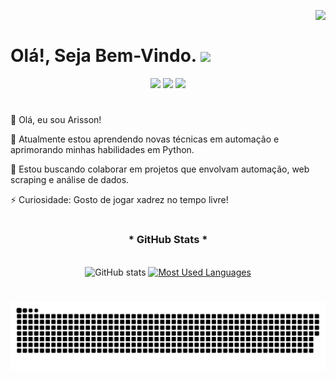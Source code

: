 <img align="right" src="https://komarev.com/ghpvc/?username=Arisson-Oliveira&color=ff69b4"><br>

<h1> Olá!, Seja Bem-Vindo. <img src="https://user-images.githubusercontent.com/74038190/214644152-52f47eb3-5e31-4f47-8758-05c9468d5596.gif" width="50"></h1> 


<div align="center">
  <!-- Work Links -->
  <a href="https://github.com/Arisson-Oliveira" target="_blank"><img src="https://img.shields.io/badge/GitHub-100000?style=for-the-badge&logo=github&logoColor=white" target="_blank"></a>
  <a href="https://www.linkedin.com/in/arisson-ferreira-2857362b8/" target="_blank"><img src="https://img.shields.io/badge/-LinkedIn-%230077B5?style=for-the-badge&logo=linkedin&logoColor=white" target="_blank"></a>
  <a href = "mailto:arissom.oliveira@gmail.com"><img src="https://img.shields.io/badge/Gmail-D14836?style=for-the-badge&logo=gmail&logoColor=white"></a>
</div>

#

👋 Olá, eu sou Arisson!

🌱 Atualmente estou aprendendo novas técnicas em automação e aprimorando minhas habilidades em Python.

💞️ Estou buscando colaborar em projetos que envolvam automação, web scraping e análise de dados.

⚡ Curiosidade: Gosto de jogar xadrez no tempo livre!

# 


<div style="text-align: center;" align="center">
  <h3>* GitHub Stats *</h3>
  <br>
  <img src="https://github-readme-stats-git-masterrstaa-rickstaa.vercel.app/api?username=Arisson-Oliveira&hide_title=true&show_icons=true&include_all_commits=false&count_private=true&line_height=25&hide=issues&bg_color=000&title_color=FF00F6&text_color=FFF&border_radius=3&border_color=36123c&icon_color=FF00F6&theme=jolly" alt="GitHub stats">

  <a href="https://github.com/Arisson-Oliveira/github-readme-stats">
    <img src="https://github-readme-stats-git-masterrstaa-rickstaa.vercel.app/api/top-langs/?username=Arisson-Oliveira&line_height=10&card_width=290&layout=compact&hide_title=false&count_private=true&langs_count=4&show_icons=true&title_color=FF00F6&hide=html,css&bg_color=000&text_color=8B8B8B&border_radius=3&border_color=561760&count_private=true" alt="Most Used Languages">
  </a>
</div>


#

<picture align="center">
  <source media="(prefers-color-scheme: dark)" srcset="https://raw.githubusercontent.com/mari4souza/mari4souza/output/github-contribution-grid-snake-dark.svg">
  <source media="(prefers-color-scheme: light)" srcset="https://raw.githubusercontent.com/mari4souza/mari4souza/output/github-contribution-grid-snake-dark.svg">
  <img align="center" alt="github contribution grid snake animation" src="https://raw.githubusercontent.com/Arisson-Oliveira/Arisson-Oliveira/output/github-contribution-grid-snake.svg">
</picture>
